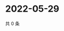 # 2022-05-29

共 0 条

<!-- BEGIN WEIBO -->
<!-- 最后更新时间 Sun May 29 2022 16:20:19 GMT+0800 (China Standard Time) -->

<!-- END WEIBO -->
